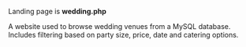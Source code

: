 Landing page is **wedding.php**

A website used to browse wedding venues from a MySQL database. Includes filtering based on party size, price, date and catering options.
